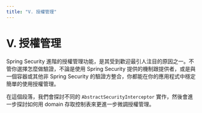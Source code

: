 ```yaml
---
title: "V. 授權管理"
---
```


# V. 授權管理

Spring Security 進階的授權管理功能，是其受到歡迎最引人注目的原因之一。不管你選擇怎麼做驗證，不論是使用 Spring Security 提供的機制跟提供者，或是與一個容器或其他非 Spring Security 的驗證方整合，你都能在你的應用程式中穩定簡單的使用授權管理。

在這個段落，我們會探討不同的 `AbstractSecurityInterceptor` 實作，然後會進一步探討如何用 domain 存取控制表來更進一步微調授權管理。